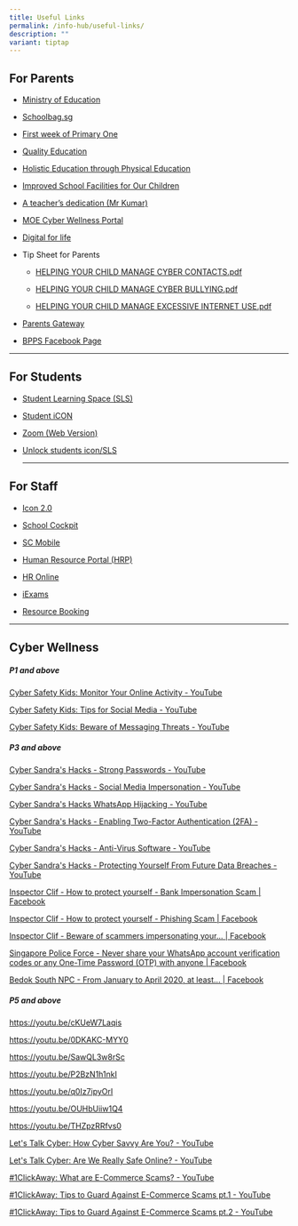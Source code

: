```yaml
---
title: Useful Links
permalink: /info-hub/useful-links/
description: ""
variant: tiptap
---
```

<h2>For Parents</h2>
<ul>
<li>
<p><a href="https://www.moe.gov.sg/" rel="noopener noreferrer nofollow" target="_blank">Ministry of Education</a>
</p>
</li>
<li>
<p><a href="https://www.schoolbag.sg/" rel="noopener noreferrer nofollow" target="_blank">Schoolbag.sg</a>
</p>
</li>
<li>
<p><a href="https://www.youtube.com/watch?v=ag0QWf_qf3c&amp;list=TLH27ItYVfZS8TVUZCDJYDQNnYzMl6YS0c" rel="noopener noreferrer nofollow" target="_blank">First week of Primary One</a>
</p>
</li>
<li>
<p><a href="https://www.youtube.com/watch?v=9RpSX50jOEU" rel="noopener noreferrer nofollow" target="_blank">Quality Education</a>
</p>
</li>
<li>
<p><a href="https://www.youtube.com/watch?v=ndtAsIC1I6U" rel="noopener noreferrer nofollow" target="_blank">Holistic Education through Physical Education</a>
</p>
</li>
<li>
<p><a href="https://www.youtube.com/watch?v=EuZRWps1AvU" rel="noopener noreferrer nofollow" target="_blank">Improved School Facilities for Our Children</a>
</p>
</li>
<li>
<p><a href="https://www.youtube.com/watch?v=uRpFltRldUA" rel="noopener noreferrer nofollow" target="_blank">A teacher’s dedication (Mr Kumar)</a>
</p>
</li>
<li>
<p><a href="https://www.moe.gov.sg/education-in-sg/our-programmes/cyber-wellness" rel="noopener noreferrer nofollow" target="_blank">MOE Cyber Wellness Portal</a>
</p>
</li>
<li>
<p><a href="https://www.digitalforlife.gov.sg/learn/resources" rel="noopener nofollow" target="_blank">Digital for life</a>
</p>
</li>
<li>
<p>Tip Sheet for Parents</p>
<ul data-tight="true" class="tight">
<li>
<p><a href="/files/HELPING%20YOUR%20CHILD%20MANAGE%20CYBER%20CONTACTS.pdf" rel="noopener noreferrer nofollow" target="_blank">HELPING YOUR CHILD MANAGE CYBER CONTACTS.pdf</a>
</p>
</li>
<li>
<p><a href="/files/HELPING%20YOUR%20CHILD%20MANAGE%20CYBER%20BULLYING.pdf" rel="noopener noreferrer nofollow" target="_blank">HELPING YOUR CHILD MANAGE CYBER BULLYING.pdf</a>
</p>
</li>
<li>
<p><a href="/files/HELPING%20YOUR%20CHILD%20MANAGE%20EXCESSIVE%20INTERNETUSE.pdf" rel="noopener noreferrer nofollow" target="_blank">HELPING YOUR CHILD MANAGE EXCESSIVE INTERNET USE.pdf</a>
</p>
</li>
</ul>
</li>
<li>
<p><a href="https://pg.moe.edu.sg/faq" rel="noopener noreferrer nofollow" target="_blank">Parents Gateway</a>
</p>
</li>
<li>
<p><a href="https://www.facebook.com/people/Bukit-Panjang-Primary-School/100063784636440/" rel="noopener noreferrer nofollow" target="_blank">BPPS Facebook Page</a>
</p>
</li>
</ul>
<hr>
<h2>For Students</h2>
<ul>
<li>
<p><a href="https://vle.learning.moe.edu.sg/login" rel="noopener noreferrer nofollow" target="_blank">Student Learning Space (SLS)</a>
</p>
</li>
<li>
<p><a href="https://workspace.google.com/dashboard" rel="noopener noreferrer nofollow" target="_blank">Student iCON</a>
</p>
</li>
<li>
<p><a href="https://zoom.us/" rel="noopener noreferrer nofollow" target="_blank">Zoom (Web Version)</a>
</p>
</li>
<li>
<p><a href="https://form.gov.sg/68f2266baca669a785f0a622" rel="noopener noreferrer nofollow" target="_blank">Unlock students icon/SLS</a>
</p>
<hr>
</li>
</ul>
<h2>For Staff</h2>
<ul data-tight="true" class="tight">
<li>
<p><a href="https://icon.moe.edu.sg/" rel="noopener noreferrer nofollow" target="_blank">Icon 2.0</a>
</p>
</li>
<li>
<p><a href="https://schoolcockpit.moe.gov.sg/" rel="noopener noreferrer nofollow" target="_blank">School Cockpit</a>
</p>
</li>
<li>
<p><a href="https://scmobile.moe.edu.sg/login" rel="noopener noreferrer nofollow" target="_blank">SC Mobile</a>
</p>
</li>
<li>
<p><a href="https://www.hrp.gov.sg/" rel="noopener noreferrer nofollow" target="_blank">Human Resource Portal (HRP)</a>
</p>
</li>
<li>
<p><a href="http://intranet.moe.gov.sg/hronline/Pages/Home.aspx" rel="noopener noreferrer nofollow" target="_blank">HR Online</a>
</p>
</li>
<li>
<p><a href="https://iexams.seab.gov.sg/" rel="noopener noreferrer nofollow" target="_blank">iExams</a>
</p>
</li>
<li>
<p><a href="https://rbs.avero-tech.com/" rel="noopener noreferrer nofollow" target="_blank">Resource Booking</a>
</p>
</li>
</ul>
<hr>
<h2>Cyber Wellness</h2>
<h5><strong>P1 and above</strong></h5>
<p><a href="https://www.youtube.com/watch?v=38a88qFJLpE" rel="noopener noreferrer nofollow" target="_blank">Cyber Safety Kids: Monitor Your Online Activity - YouTube</a>
</p>
<p><a href="https://www.youtube.com/watch?v=BTgvvsgp3Uo" rel="noopener noreferrer nofollow" target="_blank">Cyber Safety Kids: Tips for Social Media - YouTube</a>
</p>
<p><a href="https://www.youtube.com/watch?v=AFhQJGzTViM" rel="noopener noreferrer nofollow" target="_blank">Cyber Safety Kids: Beware of Messaging Threats - YouTube</a>
</p>
<h5><strong>P3 and above</strong></h5>
<p><a href="https://www.youtube.com/watch?v=7ya1t51lIcQ" rel="noopener noreferrer nofollow" target="_blank">Cyber Sandra's Hacks - Strong Passwords - YouTube</a>
</p>
<p><a href="https://www.youtube.com/watch?v=Ta6qq7wnpcA" rel="noopener noreferrer nofollow" target="_blank">Cyber Sandra's Hacks - Social Media Impersonation - YouTube</a>
</p>
<p><a href="https://www.youtube.com/watch?v=IUJi6sKA3aM" rel="noopener noreferrer nofollow" target="_blank">Cyber Sandra's Hacks WhatsApp Hijacking - YouTube</a>
</p>
<p><a href="https://www.youtube.com/watch?v=Rz-l8MsTFxo" rel="noopener noreferrer nofollow" target="_blank">Cyber Sandra's Hacks - Enabling Two-Factor Authentication (2FA) - YouTube</a>
</p>
<p><a href="https://www.youtube.com/watch?v=7KM-cvKHKWE" rel="noopener noreferrer nofollow" target="_blank">Cyber Sandra's Hacks - Anti-Virus Software - YouTube</a>
</p>
<p><a href="https://www.youtube.com/watch?v=ayCrEM9iJBc" rel="noopener noreferrer nofollow" target="_blank">Cyber Sandra's Hacks - Protecting Yourself From Future Data Breaches - YouTube</a>
</p>
<p><a href="https://www.facebook.com/InspectorClif/videos/822155718323225/?extid=CL-UNK-UNK-UNK-IOS_GK0T-GK1C&amp;ref=sharing" rel="noopener noreferrer nofollow" target="_blank">Inspector Clif - How to protect yourself - Bank Impersonation Scam | Facebook</a>
</p>
<p><a href="https://www.facebook.com/InspectorClif/videos/3115769405133288/?extid=CL-UNK-UNK-UNK-IOS_GK0T-GK1C&amp;ref=sharing" rel="noopener noreferrer nofollow" target="_blank">Inspector Clif - How to protect yourself - Phishing Scam | Facebook</a>
</p>
<p><a href="https://www.facebook.com/InspectorClif/videos/831327664023504/?extid=CL-UNK-UNK-UNK-IOS_GK0T-GK1C&amp;ref=sharing" rel="noopener noreferrer nofollow" target="_blank">Inspector Clif - Beware of scammers impersonating your... | Facebook</a>
</p>
<p><a href="https://www.facebook.com/singaporepoliceforce/videos/708286759906333/?extid=CL-UNK-UNK-UNK-IOS_GK0T-GK1C" rel="noopener noreferrer nofollow" target="_blank">Singapore Police Force - Never share your WhatsApp account verification codes or any One-Time Password (OTP) with anyone | Facebook</a>
</p>
<p><a href="https://www.facebook.com/BedokSouthNPC/videos/206356900701550/?extid=CL-UNK-UNK-UNK-IOS_GK0T-GK1C" rel="noopener noreferrer nofollow" target="_blank">Bedok South NPC - From January to April 2020, at least... | Facebook</a>
</p>
<h5><strong>P5 and above</strong></h5>
<p><a href="https://youtu.be/cKUeW7Laqis" rel="noopener noreferrer nofollow" target="_blank">https://youtu.be/cKUeW7Laqis</a>
</p>
<p><a href="https://youtu.be/0DKAKC-MYY0" rel="noopener noreferrer nofollow" target="_blank">https://youtu.be/0DKAKC-MYY0</a>
</p>
<p><a href="https://youtu.be/SawQL3w8rSc" rel="noopener noreferrer nofollow" target="_blank">https://youtu.be/SawQL3w8rSc</a>
</p>
<p><a href="https://youtu.be/P2BzN1h1nkI" rel="noopener noreferrer nofollow" target="_blank">https://youtu.be/P2BzN1h1nkI</a>
</p>
<p><a href="https://youtu.be/q0Iz7ipyOrI" rel="noopener noreferrer nofollow" target="_blank">https://youtu.be/q0Iz7ipyOrI</a>
</p>
<p><a href="https://youtu.be/OUHbUiiw1Q4" rel="noopener noreferrer nofollow" target="_blank">https://youtu.be/OUHbUiiw1Q4</a>
</p>
<p><a href="https://youtu.be/THZpzRRfvs0" rel="noopener noreferrer nofollow" target="_blank">https://youtu.be/THZpzRRfvs0</a>
</p>
<p><a href="https://www.youtube.com/watch?v=jBbESe2-QpQ" rel="noopener noreferrer nofollow" target="_blank">Let's Talk Cyber: How Cyber Savvy Are You? - YouTube</a>
</p>
<p><a href="https://www.youtube.com/watch?v=8d8HG1X8m60" rel="noopener noreferrer nofollow" target="_blank">Let's Talk Cyber: Are We Really Safe Online? - YouTube</a>
</p>
<p><a href="https://www.youtube.com/watch?v=uC1B_IjMSfc" rel="noopener noreferrer nofollow" target="_blank">#1ClickAway: What are E-Commerce Scams? - YouTube</a>
</p>
<p><a href="https://www.youtube.com/watch?v=_n0rdY44yTI" rel="noopener noreferrer nofollow" target="_blank">#1ClickAway: Tips to Guard Against E-Commerce Scams pt.1 - YouTube</a>
</p>
<p><a href="https://www.youtube.com/watch?v=ijO0YvQkE5k" rel="noopener noreferrer nofollow" target="_blank">#1ClickAway: Tips to Guard Against E-Commerce Scams pt.2 - YouTube</a>
</p>